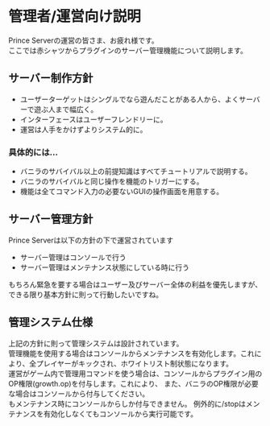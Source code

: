 # 管理者/運営向け説明
Prince Serverの運営の皆さま、お疲れ様です。  
ここでは赤シャツからプラグインのサーバー管理機能について説明します。

## サーバー制作方針
* ユーザーターゲットはシングルでなら遊んだことがある人から、よくサーバーで遊ぶ人まで幅広く。  
* インターフェースはユーザーフレンドリーに。  
* 運営は人手をかけずよりシステム的に。

### 具体的には...
* バニラのサバイバル以上の前提知識はすべてチュートリアルで説明する。
* バニラのサバイバルと同じ操作を機能のトリガーにする。
* 機能は全てコマンド入力の必要ないGUIの操作画面を用意する。

## サーバー管理方針
Prince Serverは以下の方針の下で運営されています  
* サーバー管理はコンソールで行う  
* サーバー管理はメンテナンス状態にしている時に行う  

もちろん緊急を要する場合はユーザー及びサーバー全体の利益を優先しますが、できる限り基本方針に則って行動したいですね。

## 管理システム仕様
上記の方針に則って管理システムは設計されています。  
管理機能を使用する場合はコンソールからメンテナンスを有効化します。これにより、全プレイヤーがキックされ、ホワイトリスト制状態になります。  
運営がゲーム内で管理用コマンドを使う場合は、コンソールからプラグイン用のOP権限(growth.op)を付与します。これにより、
また、バニラのOP権限が必要な場合はコンソールから付与してください。  
もメンテナンス時にコンソールからしか付与できません。
例外的に/stopはメンテナンスを有効化しなくてもコンソールから実行可能です。

